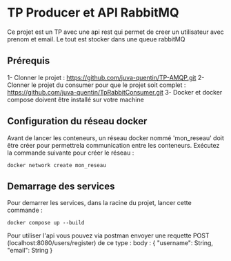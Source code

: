 # TP Producer et API RabbitMQ

Ce projet est un TP avec une api rest qui permet de creer un utilisateur avec prenom et email. Le tout est stocker dans une queue rabbitMQ


## Prérequis

1- Clonner le projet : https://github.com/juva-quentin/TP-AMQP.git
2- Clonner le projet du consumer pour que le projet soit complet : https://github.com/juva-quentin/TpRabbitConsumer.git
3- Docker et docker compose doivent être installé sur votre machine

## Configuration du réseau docker

Avant de lancer les conteneurs, un réseau docker nommé 'mon_reseau' doit être créer pour permettrela communication entre les conteneurs.
Exécutez la commande suivante pour créer le réseau :

```shell
docker network create mon_reseau
```

## Demarrage des services

Pour demarrer les services, dans la racine du projet, lancer cette commande :
```shell
docker compose up --build
```

Pour utiliser l'api vous pouvez via postman envoyer une requette POST (localhost:8080/users/register) de ce type : 
body : 
{
"username": String,
"email": String
}